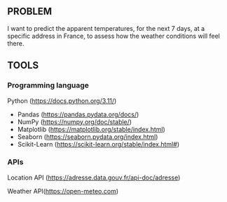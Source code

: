 ## PROBLEM
I want to predict the apparent temperatures, for the next 7 days, at a specific address in France, to assess how the weather conditions will feel there.

## TOOLS

### Programming language
Python (https://docs.python.org/3.11/)
- Pandas (https://pandas.pydata.org/docs/)
- NumPy (https://numpy.org/doc/stable/)
- Matplotlib (https://matplotlib.org/stable/index.html)
- Seaborn (https://seaborn.pydata.org/index.html)
- Scikit-Learn (https://scikit-learn.org/stable/index.html#)

### APIs
Location API (https://adresse.data.gouv.fr/api-doc/adresse)

Weather API(https://open-meteo.com)
